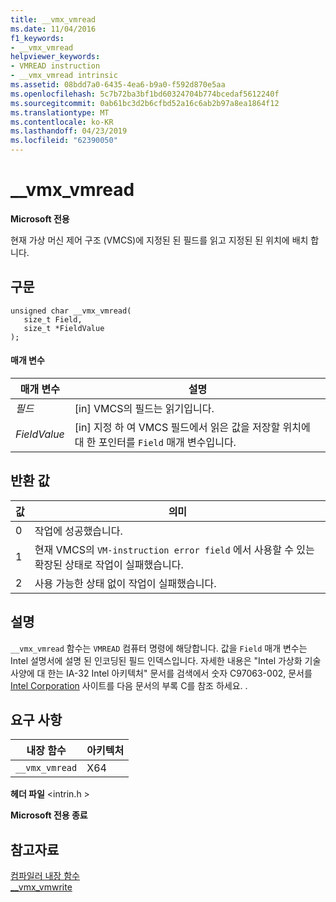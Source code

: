 ```yaml
---
title: __vmx_vmread
ms.date: 11/04/2016
f1_keywords:
- __vmx_vmread
helpviewer_keywords:
- VMREAD instruction
- __vmx_vmread intrinsic
ms.assetid: 08bdd7a0-6435-4ea6-b9a0-f592d870e5aa
ms.openlocfilehash: 5c7b72ba3bf1bd60324704b774bcedaf5612240f
ms.sourcegitcommit: 0ab61bc3d2b6cfbd52a16c6ab2b97a8ea1864f12
ms.translationtype: MT
ms.contentlocale: ko-KR
ms.lasthandoff: 04/23/2019
ms.locfileid: "62390050"
---
```

# <a name="vmxvmread"></a>__vmx_vmread

**Microsoft 전용**

현재 가상 머신 제어 구조 (VMCS)에 지정된 된 필드를 읽고 지정된 된 위치에 배치 합니다.

## <a name="syntax"></a>구문

```
unsigned char __vmx_vmread(
   size_t Field,
   size_t *FieldValue
);
```

#### <a name="parameters"></a>매개 변수

|매개 변수|설명|
|---------------|-----------------|
|*필드*|[in] VMCS의 필드는 읽기입니다.|
|*FieldValue*|[in] 지정 하 여 VMCS 필드에서 읽은 값을 저장할 위치에 대 한 포인터를 `Field` 매개 변수입니다.|

## <a name="return-value"></a>반환 값

|값|의미|
|-----------|-------------|
|0|작업에 성공했습니다.|
|1|현재 VMCS의 `VM-instruction error field` 에서 사용할 수 있는 확장된 상태로 작업이 실패했습니다.|
|2|사용 가능한 상태 없이 작업이 실패했습니다.|

## <a name="remarks"></a>설명

`__vmx_vmread` 함수는 `VMREAD` 컴퓨터 명령에 해당합니다. 값을 `Field` 매개 변수는 Intel 설명서에 설명 된 인코딩된 필드 인덱스입니다. 자세한 내용은 "Intel 가상화 기술 사양에 대 한는 IA-32 Intel 아키텍처" 문서를 검색에서 숫자 C97063-002, 문서를 [Intel Corporation](https://software.intel.com/articles/intel-sdm) 사이트를 다음 문서의 부록 C를 참조 하세요. .

## <a name="requirements"></a>요구 사항

|내장 함수|아키텍처|
|---------------|------------------|
|`__vmx_vmread`|X64|

**헤더 파일** \<intrin.h >

**Microsoft 전용 종료**

## <a name="see-also"></a>참고자료

[컴파일러 내장 함수](../intrinsics/compiler-intrinsics.md)<br/>
[__vmx_vmwrite](../intrinsics/vmx-vmwrite.md)